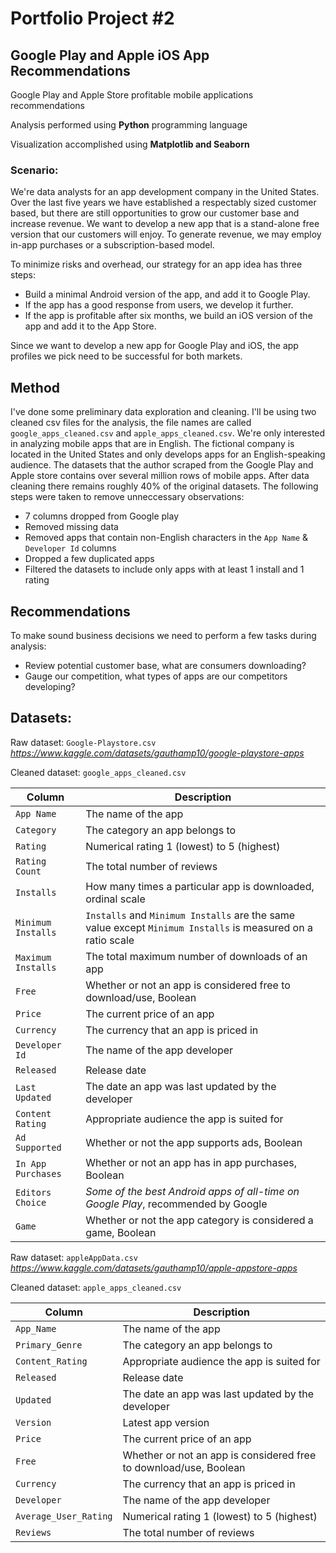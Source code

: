 # Portfolio Project #2
## Google Play and Apple iOS App Recommendations
Google Play and Apple Store profitable mobile applications recommendations

Analysis performed using **Python** programming language

Visualization accomplished using **Matplotlib and Seaborn**
### Scenario:

We're data analysts for an app development company in the United States. Over the last five years we have established a respectably sized customer based, but there are still opportunities to grow our customer base and increase revenue. We want to develop a new app that is a stand-alone free version that our customers will enjoy. To generate revenue, we may employ in-app purchases or a subscription-based model. 

   
To minimize risks and overhead, our strategy for an app idea has three steps:

* Build a minimal Android version of the app, and add it to Google Play.
* If the app has a good response from users, we develop it further.
* If the app is profitable after six months, we build an iOS version of the app and add it to the App Store.

Since we want to develop a new app for Google Play and iOS, the app profiles we pick need to be successful for both markets.

## Method
I've done some preliminary data exploration and cleaning. I'll be using two cleaned csv files for the analysis, the file names are called `google_apps_cleaned.csv` and `apple_apps_cleaned.csv`.
We're only interested in analyzing mobile apps that are in English. The fictional company is located in the United States and only develops apps for an English-speaking audience.
The datasets that the author scraped from the Google Play and Apple store contains over several million rows of mobile apps. After data cleaning there remains roughly 40% of the original datasets. The following steps were taken to remove unneccessary observations:
* 7 columns dropped from Google play
* Removed missing data
* Removed apps that contain non-English characters in the `App Name` & `Developer Id` columns
* Dropped a few duplicated apps
* Filtered the datasets to include only apps with at least 1 install and 1 rating

## Recommendations
To make sound business decisions we need to perform a few tasks during analysis:
* Review potential customer base, what are consumers downloading?
* Gauge our competition, what types of apps are our competitors developing?

## Datasets:
Raw dataset: `Google-Playstore.csv` *https://www.kaggle.com/datasets/gauthamp10/google-playstore-apps*

Cleaned dataset: `google_apps_cleaned.csv`

| Column | Description |
| --- | --- |
| `App Name` | The name of the app |
| `Category` | The category an app belongs to |
| `Rating` | Numerical rating 1 (lowest) to 5 (highest) |
| `Rating Count` | The total number of reviews |
| `Installs` | How many times a particular app is downloaded, ordinal scale |
| `Minimum Installs` | `Installs` and `Minimum Installs` are the same value except `Minimum Installs` is measured on a ratio scale  |
| `Maximum Installs` | The total maximum number of downloads of an app |
| `Free` | Whether or not an app is considered free to download/use, Boolean |
| `Price` | The current price of an app |
| `Currency` | The currency that an app is priced in |
| `Developer Id` | The name of the app developer |
| `Released` | Release date |
| `Last Updated` | The date an app was last updated by the developer |
| `Content Rating` | Appropriate audience the app is suited for |
| `Ad Supported` | Whether or not the app supports ads, Boolean |
| `In App Purchases` | Whether or not an app has in app purchases, Boolean |
| `Editors Choice` | *Some of the best Android apps of all-time on Google Play*, recommended by Google |
| `Game` | Whether or not the app category is considered a game, Boolean |


Raw dataset: `appleAppData.csv` *https://www.kaggle.com/datasets/gauthamp10/apple-appstore-apps*

Cleaned dataset: `apple_apps_cleaned.csv`

| Column | Description |
| --- | --- |
| `App_Name` | The name of the app |
| `Primary_Genre` | The category an app belongs to |
| `Content_Rating` | Appropriate audience the app is suited for |
| `Released` | Release date |
| `Updated` | The date an app was last updated by the developer |
| `Version` | Latest app version |
| `Price` | The current price of an app |
| `Free` | Whether or not an app is considered free to download/use, Boolean |
| `Currency` | The currency that an app is priced in |
| `Developer` | The name of the app developer |
| `Average_User_Rating` | Numerical rating 1 (lowest) to 5 (highest) |
| `Reviews` | The total number of reviews |
